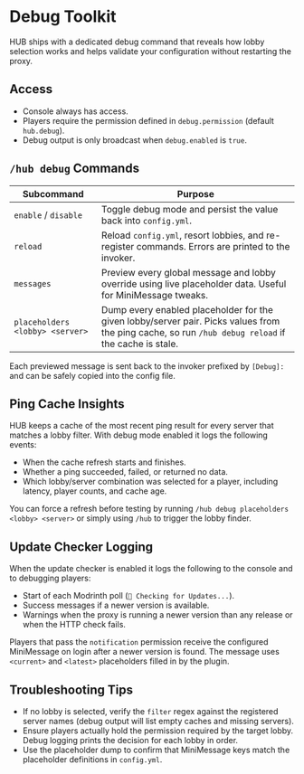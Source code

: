 # Debug Toolkit

HUB ships with a dedicated debug command that reveals how lobby selection works and helps validate your configuration
without restarting the proxy.

## Access

- Console always has access.
- Players require the permission defined in `debug.permission` (default `hub.debug`).
- Debug output is only broadcast when `debug.enabled` is `true`.

## `/hub debug` Commands

| Subcommand | Purpose |
| --- | --- |
| `enable` / `disable` | Toggle debug mode and persist the value back into `config.yml`. |
| `reload` | Reload `config.yml`, resort lobbies, and re-register commands. Errors are printed to the invoker. |
| `messages` | Preview every global message and lobby override using live placeholder data. Useful for MiniMessage tweaks. |
| `placeholders <lobby> <server>` | Dump every enabled placeholder for the given lobby/server pair. Picks values from the ping cache, so run `/hub debug reload` if the cache is stale. |

Each previewed message is sent back to the invoker prefixed by `[Debug]:` and can be safely copied into the config file.

## Ping Cache Insights

HUB keeps a cache of the most recent ping result for every server that matches a lobby filter. With debug mode enabled
it logs the following events:

- When the cache refresh starts and finishes.
- Whether a ping succeeded, failed, or returned no data.
- Which lobby/server combination was selected for a player, including latency, player counts, and cache age.

You can force a refresh before testing by running `/hub debug placeholders <lobby> <server>` or simply using `/hub` to
trigger the lobby finder.

## Update Checker Logging

When the update checker is enabled it logs the following to the console and to debugging players:

- Start of each Modrinth poll (`🔄 Checking for Updates...`).
- Success messages if a newer version is available.
- Warnings when the proxy is running a newer version than any release or when the HTTP check fails.

Players that pass the `notification` permission receive the configured MiniMessage on login after a newer version is
found. The message uses `<current>` and `<latest>` placeholders filled in by the plugin.

## Troubleshooting Tips

- If no lobby is selected, verify the `filter` regex against the registered server names (debug output will list empty
  caches and missing servers).
- Ensure players actually hold the permission required by the target lobby. Debug logging prints the decision for each
  lobby in order.
- Use the placeholder dump to confirm that MiniMessage keys match the placeholder definitions in `config.yml`.
